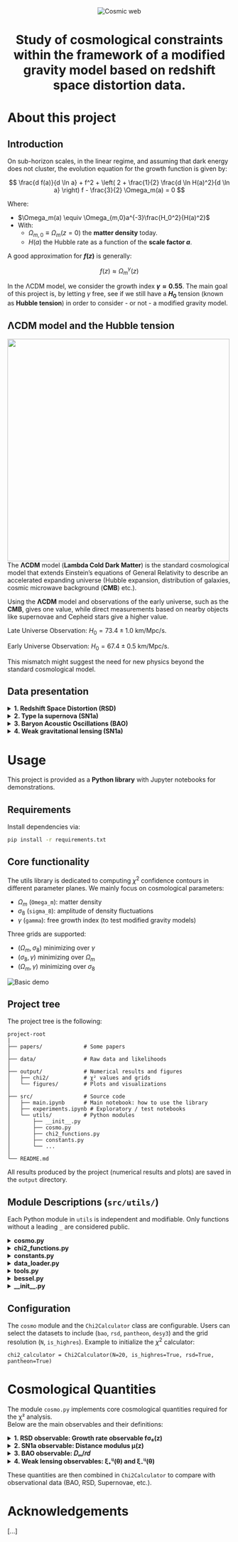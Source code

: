 <div align="center">
  <img src="https://github.com/VicVEVO/Stage-irap/blob/9d639b217359ae3f725d927e8a783f649d413f8a/images/CosmicWeb.jpg" alt="Cosmic web"  />

# Study of cosmological constraints within the framework of a modified gravity model based on redshift space distortion data.
</div>

# About this project
## Introduction
On sub-horizon scales, in the linear regime, and assuming that dark energy does not cluster, the evolution equation for the growth function is given by:

$$
\frac{d f(a)}{d \ln a} + f^2 + \left( 2 + \frac{1}{2} \frac{d \ln H(a)^2}{d \ln a} \right) f - \frac{3}{2} \Omega_m(a) = 0
$$

Where:
- $\Omega_m(a) \equiv \Omega_{m,0}a^{-3}\frac{H_0^2}{H(a)^2}$
- With:
    - $\Omega_{m,0} \equiv \Omega_m(z=0)$ the **matter density** today.
    - $H(a)$ the Hubble rate as a function of the **scale factor $a$**.

A good approximation for **$f(z)$** is generally:

$$
f(z) \approx \Omega_m^\gamma(z)
$$

In the ΛCDM model, we consider the growth index **$\gamma \approx 0.55$**. The main goal of this project is, by letting $\gamma$ free, see if we still have a **$H_0$** tension (known as **Hubble tension**) in order to consider - or not - a modified gravity model.

## ΛCDM model and the Hubble tension

<img src="https://github.com/VicVEVO/Stage-irap/blob/0f8be1c1d3d29142fa1cea22d6c5db4e0da7b415/images/hubble_tension.png" align="left" width="500em"/>

The **ΛCDM** model (**Lambda Cold Dark Matter**) is the standard cosmological model that extends Einstein’s equations of General Relativity to describe an accelerated expanding universe (Hubble expansion, distribution of galaxies, cosmic microwave background (**CMB**) etc.).

Using the **ΛCDM** model and observations of the early universe, such as the **CMB**, gives one value, while direct measurements based on nearby objects like supernovae and Cepheid stars give a higher value.
<br clear="left"/>

Late Universe Observation: $H_0 = 73.4 \pm 1.0$ km/Mpc/s.

Early Universe Observation: $H_0 = 67.4 \pm 0.5$ km/Mpc/s.

This mismatch might suggest the need for new physics beyond the standard cosmological model.
## Data presentation

<details>
  <summary><strong> 1. Redshift Space Distortion (RSD)</strong></summary>

  We will use a given data collection from [ΛCDM is alive and well](https://arxiv.org/abs/2205.05017) paper, including: 
  - $f\sigma_8$ measured values (`data_rsd['fsig8']`) for given redshifts $z$ (`data_rsd['z']`).
  - Measurement errors $\Delta^+ f\sigma_8$ (`data_rsd['fsig8_err_plus']`) and $\Delta^- f\sigma_8$ (`data_rsd['fsig8_err_minus']`).

  ---
</details>

<details>
  <summary><strong> 2. Type Ia supernova (SN1a)</strong></summary>

  We will use [Pantheon+ DATA](https://github.com/PantheonPlusSH0ES/DataRelease.git), including:
  - A `Pantheon+SH0ES.dat` data file with the given columns:
    - `zCMB`: CMB Corrected Redshift.
    - `m_b_corr`: Tripp1998 corrected/standardized $\mu_b$ magnitude.
    - `CEPH_DIST`: Cepheid calculated absolute distance to host (uncertainty is incorporated in covariance matrix `Pantheon+SH0ES_STAT+SYS.cov`).
    - `IS_CALIBRATOR`: Binary to designate if this **SN** is in a host that has an associated cepheid distance.
  - A `Pantheon+SH0ES_STAT+SYS.cov` file with the covariance matrix stored in.

  ---
</details>

<details>
  <summary><strong> 3. Baryon Acoustic Oscillations (BAO)</strong></summary>

  We will use a given data collection from [DESI 2024 VI: Cosmological Constraints from the Measurements of Baryon Acoustic Oscillations](https://arxiv.org/abs/2404.03002) paper, including: 
  - $\frac{D_m}{r_d}$ measured values (`DM/rd` column) with errors (`DM/rd_err` column) for given redshifts $z$ (`zeff` column).

  ---
</details>

<details>
  <summary><strong> 4. Weak gravitational lensing (SN1a)</strong></summary>

  We will use [DES Y3 + KiDS-1000 fits table](https://des.ncsa.illinois.edu/releases/y3a2/Y3key-joint-des-kids) including: the DES Y3 two-point correlation functions measured from a slightly reduced footprint to remove areal overlap with KiDS-1000.

  This fits file includes:
  - A `xip` (resp. `xim`) column including:
    - $\xi^+$ values (`fits_file['xip']['VALUE']`) (resp. $\xi^-$ with `xim`).
    - Mean $\theta$ values (`fits_file['xip']['ANG']`) and bins (`fits_file['xip']['BIN1']` and `BIN2`) with which $\xi^\pm$ values were measured.
  - A `nz_source_des` column including:
    - $n_{i_{bin}}(z)$ values with $i_{bin} \in \{1, 2, 3, 4\}$ (`fits_file['nz_source_des']['BIN1']` etc.).
    - Mean $z$ values (`fits_file['nz_source_des']['Z_MID']`) with which $n_{i_{bin}}(z)$ were measured.
  - A `nz_source_kids` column including:
    - $n_{i_{bin}}(z)$ values with $i_{bin} \in \{1, 2, 3, 4, 5\}$ (`fits_file['nz_source_kids']['BIN1']` etc.).
    - Mean $z$ values (`fits_file['nz_source_kids']['Z_MID']`) with which $n_{i_{bin}}(z)$ were measured.
  - A `COVMAT` column including $(475,475)$ covariance matrix for the [ξ⁺DES; ξ⁻DES; EₙKiDS] concatenated vector in such order that 200 + 200 + 75 = 475.

  ---
</details>

# Usage

This project is provided as a **Python library** with Jupyter notebooks for demonstrations.

## Requirements

Install dependencies via:

```bash
pip install -r requirements.txt
```

## Core functionality

The utils library is dedicated to computing $\chi^2$ confidence contours in different parameter planes.
We mainly focus on cosmological parameters:

- $\Omega_m$ (`Omega_m`): matter density
- $\sigma_8$ (`sigma_8`): amplitude of density fluctuations
- $\gamma$ (`gamma`): free growth index (to test modified gravity models)

Three grids are supported:

- $(\Omega_m, \sigma_8)$ minimizing over $\gamma$
- $(\sigma_8, \gamma)$ minimizing over $\Omega_m$
- $(\Omega_m, \gamma)$ minimizing over $\sigma_8$

![Basic demo](https://github.com/VicVEVO/Stage-irap/blob/9d639b217359ae3f725d927e8a783f649d413f8a/programs/output/figures/comparison/3-comparison2.png)

## Project tree
The project tree is the following:

    project-root
    |
    ├── papers/             # Some papers
    │
    ├── data/               # Raw data and likelihoods
    │
    ├── output/             # Numerical results and figures
    │   ├── chi2/           # χ² values and grids
    │   └── figures/        # Plots and visualizations
    │
    ├── src/                # Source code
    │   ├── main.ipynb      # Main notebook: how to use the library
    │   ├── experiments.ipynb # Exploratory / test notebooks
    │   └── utils/          # Python modules
    │       ├── __init__.py
    │       ├── cosmo.py
    │       ├── chi2_functions.py
    │       ├── constants.py
    │       └── ...
    │
    └── README.md

All results produced by the project (numerical results and plots) are saved in the `output` directory.

## Module Descriptions (`src/utils/`)

Each Python module in `utils` is independent and modifiable.
Only functions without a leading `_` are considered public.

<details>
  <summary><strong> cosmo.py </strong></summary>
  
  `cosmo.py` Provides cosmological functions (distances, Hubble parameter, growth functions, etc.).
    Forms the physics backbone of the χ² calculation:
  
  You may find further information in the [Cosmological Quantities section](#cosmological-quantities) below.

  ---
</details>

<details>
  <summary><strong> chi2_functions.py </strong></summary>
  
  `chi2_functions.py` implements the Chi2Calculator class.
    Handles $\chi^2$ minimization, grid construction, saving and loading results:

  - `chi2_rsd` function, giving: $\chi^2_{\rm RSD} = \sum_{i} \frac{f\sigma_8(z_i^{\rm obs}) - f\sigma_8^{\rm obs}}{\sigma_i^2}$.
    - With: $\sigma_i^2 = \frac{1}{2} \bigl( \sigma_{f\sigma_8}^{\rm +}(z_i) + \sigma_{f\sigma_8}^{\rm -}(z_i) \bigr)$.
    - $f\sigma_8^{\rm obs}$ = `data_rsd['fsig8']`.
    - $\sigma_{f\sigma_8}^{\rm +}$ = `data_rsd['fsig8_err_plus']` and $\sigma_{f\sigma_8}^{\rm -}$ = `data_rsd['fsig8_err_minus']`.

  - `chi2_panth` function, giving: $\chi^2_{\rm Pantheon+} = (\mu(z^{\rm obs})- \mu^{\rm obs}) ^T C^{-1} (\mu(z^{\rm obs})- \mu^{\rm obs})$.

  - `chi2_bao_dmrd` function, giving: $\chi^2_{\rm DESIDR2} =\sum_{i} \frac{\frac{D_m}{r_d}(z_i^{\rm obs}) - \frac{D_m}{r_d}^{\rm obs}}{\sigma_i^2}$.

  - `compute_chi2_grid_desy3` function.

  - `compute_chi2` function, giving: $\chi^2 = \chi^2_{\rm RSD} + \chi^2_{\rm Pantheon+} + \chi^2_{\rm DESIDR2} + \chi^2_{\rm DESY3 + KiDS-1000}$.

  - `min_chi2_free_gamma` (resp. `min_chi2_free_sigma_8` and `min_chi2_free_Omega_m_0`) function, giving: $\displaystyle \min_{\gamma} \chi^2$ (resp. $\displaystyle \min_{\sigma_8} \chi^2$ and $\displaystyle \min_{\Omega_m} \chi^2$).

  - `display_minimizer` procedure, displaying estimated parameters for a minimized function with [Minuit](https://github.com/scikit-hep/iminuit).

  - `get_minimizer` function, giving the minimized $\chi^2$ value with iminuit depending on which parameters are fixed in $\chi^2$.
  ---
</details>

<details>
  <summary><strong> constants.py </strong></summary>
  
  `constants.py` contains cosmological constants, grid resolution and which parameters are considered as constants when minimizing.

  - `highres` (resp. `lowres`) stands for how broad are the values taken for `Omega_m`, `sigma_8` and `gamma`.

    High quality (`highres`) confidence contours:

    - $\Omega_m \in 0.25, 0.5$
    - $\sigma_8 \in 0.5, 1.05$
    - $\gamma \in 0, 1.2$
   
    Low quality (`lowres`) confidence contours:

    - $\Omega_m \in 0.50, 1$
    - $\sigma_8 \in 0.4, 1.2$
    - $\gamma \in -0.5, 2$
   
  - `is_X_free_minim` means whether X is considered free or fixed when minimizing $\chi^2$.
    
  ---
</details>

<details>
  <summary><strong> data_loader.py </strong></summary>
  
  `data_loader.py` reads and loads raw data in the `data` directory.

  ---
</details>

<details>
  <summary><strong> tools.py </strong></summary>
  
  `tools.py` implements general python functions and procedures:

  - `integral_trapezoid(func, a, b, N, **kwargs)` returns the integral of a given function between two points with the trapezoid approximation.
  - `find_index(x, x_array, delta_x)` returns the corresponding index for an element in a linspace-sorted array.

  ---
</details>

<details>
  <summary><strong> bessel.py </strong></summary>
  
  `bessel.py` implements a `@njit` compatible bessel functions calculator, giving:
  - $J_0(x)$
  
    This function is a wrapper for the [Cephes Mathematical Functions Library](http://www.netlib.org/cephes/) routine `j0.c`.
    The domain is divided into the intervals [0, 5] and [5, $+\infty$]. In the first interval the following rational approximation is used: $J_0(x) \approx (w - r_1^2)(w - r_2^2) \frac{P_3(w)}{Q_8(w)}.$
  
    where:
      - $w = x^2$ and $r_1$, $r_2$ are the roots of $J_0$.
      - $P_3$ (resp. $Q_8$) is a polynom of degree 3 (resp. 8).
   
    In the second interval, the [Hankel asymptotic expansion](https://dlmf.nist.gov/10.17) is employed with two rational functions of degree 6/6 and 7/7.

  - $J(x, n)$
  
  ---
</details>

<details>
  <summary><strong> __init__.py </strong></summary>
  
  `__init__.py` exposes main functions and classes when importing utils.

  You might find all the informations you need in [this example jupyter notebook file](https://github.com/VicVEVO/Stage-irap/blob/b63edcddd36a137bd7af26eac23597a50160b6e5/programs/src/notebooks/main.ipynb).

  ---
</details>

## Configuration
The `cosmo` module and the `Chi2Calculator` class are configurable.
Users can select the datasets to include (`bao`, `rsd`, `pantheon`, `desy3`) and the grid resolution (`N`, `is_highres`).
Example to initialize the $\chi^2$ calculator:

    chi2_calculator = Chi2Calculator(N=20, is_highres=True, rsd=True, pantheon=True)

# Cosmological Quantities
The module `cosmo.py` implements core cosmological quantities required for the χ² analysis.  
Below are the main observables and their definitions:

<details>
  <summary><strong> 1. RSD observable: Growth rate observable fσ₈(z)</strong></summary>
  
  The product of the linear growth rate $f(z)$ and the amplitude of matter fluctuations $\sigma_8(z)$:

  <div align="center">
    $f\sigma_8(z) = f(z) \cdot \sigma_8(z)$
  </div>
  
  where
  
  - $f(z) = \dfrac{d \ln D(z)}{d \ln a}$ is the **growth rate of structure**  
  - $D(z)$ is the linear growth factor normalized at $z=0$  
  - $\sigma_8(z) = D(z) \cdot \sigma_{8,0}$  

  ---
</details>

<details>
  <summary><strong> 2. SN1a observable: Distance modulus μ(z)</strong></summary>

  The distance modulus used in supernova cosmology is defined as:

  <div align="center">
    $\mu(z) = 5 \cdot \log_{10} \left( \frac{d_L(z)}{1 \text{Mpc}} \right) + 25$
  </div>
  
  where $d_L(z)$ is the **luminosity distance**:
  
  <div align="center">
    $d_L(z) = (1+z) \cdot D_M(z)$
  </div>
  
  with $D_M(z)$ the transverse comoving distance.
  
  ---
</details>

<details>
  <summary><strong> 3. BAO observable: 𝐷ₘ/𝑟𝑑</strong></summary>
  
  The comoving angular diameter distance scaled by the sound horizon at the drag epoch $r_d$:
  
  <div align="center">
    $\frac{D_M(z)}{r_d}$
  </div>
  
  In a flat universe ($\Omega_k = 0$), the transverse comoving distance is simply the line-of-sight comoving distance:
  
  <div align="center">
    $D_M(z) = D_C(z) = c \int_0^z \frac{dz'}{H(z')}$
  </div>
  
  The BAO scale also involves the sound horizon at the drag epoch $r_d$:
  
  <div align="center">
    $r_d = \int_{z_d}^{\infty} \frac{c_s(z)}{H(z)} \, dz$
  </div>
  
  with the sound speed in the photon-baryon fluid given by:
  
  <div align="center">
    $c_s(z) = \frac{c}{\sqrt{3 \, \left[1 + R(z)\right]}}$
  </div>
  
  and
  
  <div align="center">
    $R(z) = \frac{3 \rho_b(z)}{4 \rho_\gamma(z)} \;,$
  </div>
  
  where $\rho_b$ is the baryon density and $\rho_\gamma$ the photon density.
  
  ---
</details>

<details>
  <summary><strong> 4. Weak lensing observables: ξ₊ⁱʲ(θ) and ξ₋ⁱʲ(θ)</strong></summary>
  
  Weak gravitational lensing is described through the two-point correlation functions of the shear field,  
  measured between redshift bins $i$ and $j$. They are defined as:
  
  <div align="center">
    $\xi_\pm^{i,j}(\theta) = \sum_{\ell=2}^{\infty} \frac{2\ell+1}{4\pi} \cdot (C_{\ell}^{\epsilon\epsilon}(i,j) \pm C_{\ell}^{\beta\beta}(i,j)) \cdot d^{\ell}_{2 \pm 2}(\theta) $
  </div>
  
  where:
  
  - $\theta$ is the angular separation,
  - $C_{\ell}^{\epsilon\epsilon}(i,j)$ and $C_{\ell}^{\beta\beta}(i,j)$ are the E- and B-mode shear power spectra,  
  - $d^{\ell}_{mn}$ is the reduced Wigner D-matrix,
  - the sum starts at $\ell = 2$ since lensing involves spin-2 fields.

  We can use the **Flat sky approximation** since in both DESY3 and KiDS data, the angular scales analyzed reach small values in the range of a few arcminutes:

  - We replace the expansion in spherical harmonics by an expansion in Fourier modes, giving:
    - $C_{\ell}^{\epsilon\epsilon} \approx \frac{\ell^4}{4} C_{\ell}^{\phi\phi}$
  - The reduced D-matrices for high multipoles can be approximated by Bessel functions:
    - $d^{\ell}_{2,2}(\theta) \approx J_0(\ell\theta)$
    - $d^{\ell}_{2,-2}(\theta) \approx J_4(\ell\theta)$
  
  ---
</details>


These quantities are then combined in `Chi2Calculator` to compare with observational data (BAO, RSD, Supernovae, etc.).

# Acknowledgements

[...]
